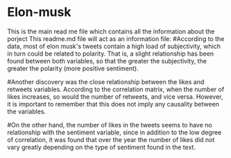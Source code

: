 # Elon-musk
This is the main read me file which contains all the information about the porject
This readme.md file will act as an information file:
#According to the data, most of elon musk's tweets contain a high load of subjectivity, which in turn could be related to polarity. That is, a slight relationship has been found between both variables, so that the greater the subjectivity, the greater the polarity (more positive sentiment).


#Another discovery was the close relationship between the likes and retweets variables. According to the correlation matrix, when the number of likes increases, so would the number of retweets, and vice versa. However, it is important to remember that this does not imply any causality between the variables.


#On the other hand, the number of likes in the tweets seems to have no relationship with the sentiment variable, since in addition to the low degree of correlation, it was found that over the year the number of likes did not vary greatly depending on the type of sentiment found in the text.
